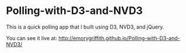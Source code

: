 # Polling-with-D3-and-NVD3
This is a quick polling app that I built using D3, NVD3, and jQuery.

You can see it live at: http://emorygriffith.github.io/Polling-with-D3-and-NVD3/ 
